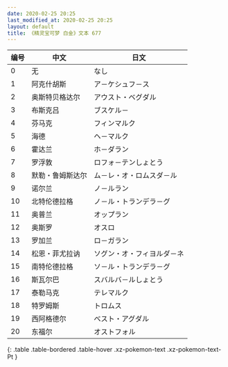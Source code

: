 ```yaml
---
date: 2020-02-25 20:25
last_modified_at: 2020-02-25 20:25
layout: default
title: 《精灵宝可梦 白金》文本 677
---
```

| 编号 | 中文 | 日文 |
| ---- | ---- | ---- |
| 0 | 无 | なし |
| 1 | 阿克什胡斯 | ア－ケシュフ－ス |
| 2 | 奥斯特贝格达尔 | アウスト・ベグダル |
| 3 | 布斯克吕 | ブスケル－ |
| 4 | 芬马克 | フィンマルク |
| 5 | 海德 | ヘ－マルク |
| 6 | 霍达兰 | ホ－ダラン |
| 7 | 罗浮敦 | ロフォ－テンしょとう |
| 8 | 默勒・鲁姆斯达尔 | ム－レ・オ・ロムスダ－ル |
| 9 | 诺尔兰 | ノ－ルラン |
| 10 | 北特伦德拉格 | ノ－ル・トランデラ－グ |
| 11 | 奥普兰 | オップラン |
| 12 | 奥斯罗 | オスロ |
| 13 | 罗加兰 | ロ－ガラン |
| 14 | 松恩・菲尤拉讷 | ソグン・オ・フィヨルダ－ネ |
| 15 | 南特伦德拉格 | ソ－ル・トランデラ－グ |
| 16 | 斯瓦尔巴 | スバルバ－ルしょとう |
| 17 | 泰勒马克 | テレマルク |
| 18 | 特罗姆斯 | トロムス |
| 19 | 西阿格德尔 | べスト・アグダル |
| 20 | 东福尔 | オストフォル |
{: .table .table-bordered .table-hover .xz-pokemon-text .xz-pokemon-text-Pt }
